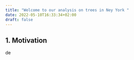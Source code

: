 ```yaml
---
title: "Welcome to our analysis on trees in Ney York "
date: 2022-05-10T16:33:34+02:00
draft: false
---
```


## 1. Motivation 
de

